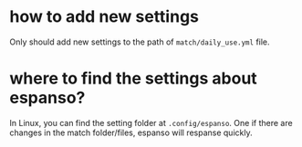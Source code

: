 # how to add new settings
Only should add new settings to the path of `match/daily_use.yml` file.

# where to find the settings about espanso?
In Linux, you can find the setting folder at `.config/espanso`. One if there are changes in the match folder/files, espanso will respanse quickly.
